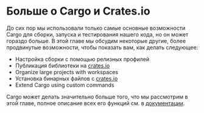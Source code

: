 # Больше о Cargo и Crates.io

До сих пор мы использовали только самые основные возможности Cargo для сборки, запуска и тестирования нашего кода, но он может гораздо больше. В этой главе мы обсудим некоторые другие, более продвинутые возможности, чтобы показать вам, как делать следующее:

- Настройка сборки с помощью релизных профилей
- Публикация библиотеки на [crates.io](https://crates.io/)<!--  -->
- Organize large projects with workspaces
- Установка бинарных файлов с [crates.io](https://crates.io/)<!--  -->
- Extend Cargo using custom commands

Cargo может делать значительно больше того, что мы рассмотрим в этой главе, полное описание всех его функций см. в [документации](https://doc.rust-lang.org/cargo/).
